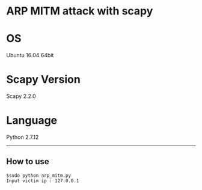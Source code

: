 ARP MITM attack with scapy
===========================
# OS
 Ubuntu 16.04 64bit

# Scapy Version
 Scapy 2.2.0

# Language
 Python 2.7.12

---------------------------
## How to use
```
$sudo python arp_mitm.py
Input victim ip : 127.0.0.1
```



